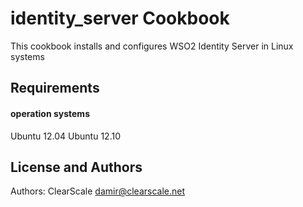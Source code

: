 identity_server Cookbook
===============
This cookbook installs and configures WSO2 Identity Server in Linux systems

Requirements
------------
#### operation systems
Ubuntu 12.04
Ubuntu 12.10

License and Authors
-------------------
Authors: ClearScale <damir@clearscale.net>
